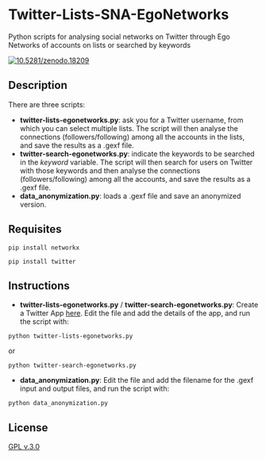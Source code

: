 # Twitter-Lists-SNA-EgoNetworks
Python scripts for analysing social networks on Twitter through Ego Networks of accounts on lists or searched by keywords

<a href="http://dx.doi.org/10.5281/zenodo.18209"><img src="https://zenodo.org/badge/doi/10.5281/zenodo.18209.svg" alt="10.5281/zenodo.18209"></a>

## Description
There are three scripts:

- **twitter-lists-egonetworks.py**: ask you for a Twitter username, from which you can select multiple lists. The script will then analyse the connections (followers/following) among all the accounts in the lists, and save the results as a .gexf file.
- **twitter-search-egonetworks.py**: indicate the keywords to be searched in the *keyword* variable. The script will then search for users on Twitter with those keywords and then analyse the connections (followers/following) among all the accounts, and save the results as a .gexf file.
- **data_anonymization.py**: loads a .gexf file and save an anonymized version.

## Requisites

```
pip install networkx
```
```
pip install twitter
```

## Instructions

- **twitter-lists-egonetworks.py** / **twitter-search-egonetworks.py**: Create a Twitter App [here](https://apps.twitter.com/app/new). Edit the file and add the details of the app, and run the script with:
```
python twitter-lists-egonetworks.py
```
or
```
python twitter-search-egonetworks.py
```

- **data_anonymization.py**: Edit the file and add the filename for the .gexf input and output files, and run the script with:
```
python data_anonymization.py
```

## License
[GPL v.3.0](http://www.gnu.org/licenses/gpl.html)
